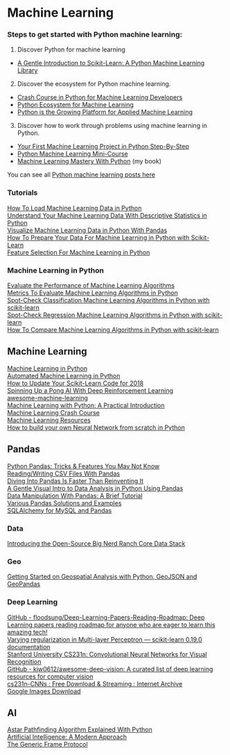 # Machine Learning

### Steps to get started with Python machine learning:
1. Discover Python for machine learning
  * [A Gentle Introduction to Scikit-Learn: A Python Machine Learning Library](http://machinelearningmastery.com/a-gentle-introduction-to-scikit-learn-a-python-machine-learning-library/)  
2. Discover the ecosystem for Python machine learning.
  * [Crash Course in Python for Machine Learning Developers](http://machinelearningmastery.com/crash-course-python-machine-learning-developers/)  
  * [Python Ecosystem for Machine Learning](http://machinelearningmastery.com/python-ecosystem-machine-learning/)  
  * [Python is the Growing Platform for Applied Machine Learning](http://machinelearningmastery.com/python-growing-platform-applied-machine-learning/)  
3. Discover how to work through problems using machine learning in Python.
  * [Your First Machine Learning Project in Python Step-By-Step](http://machinelearningmastery.com/machine-learning-in-python-step-by-step/)  
  * [Python Machine Learning Mini-Course](http://machinelearningmastery.com/python-machine-learning-mini-course/)  
  * [Machine Learning Mastery With Python](http://machinelearningmastery.com/machine-learning-with-python/) (my book)  

You can see all [Python machine learning posts here](http://machinelearningmastery.com/category/python-machine-learning/)  

### Tutorials
[How To Load Machine Learning Data in Python](http://machinelearningmastery.com/load-machine-learning-data-python/)  
[Understand Your Machine Learning Data With Descriptive Statistics in Python](http://machinelearningmastery.com/understand-machine-learning-data-descriptive-statistics-python/)  
[Visualize Machine Learning Data in Python With Pandas](http://machinelearningmastery.com/visualize-machine-learning-data-python-pandas/)  
[How To Prepare Your Data For Machine Learning in Python with Scikit-Learn](http://machinelearningmastery.com/prepare-data-machine-learning-python-scikit-learn/)  
[Feature Selection For Machine Learning in Python](http://machinelearningmastery.com/feature-selection-machine-learning-python/)  

### Machine Learning in Python
[Evaluate the Performance of Machine Learning Algorithms](http://machinelearningmastery.com/evaluate-performance-machine-learning-algorithms-python-using-resampling/)  
[Metrics To Evaluate Machine Learning Algorithms in Python](http://machinelearningmastery.com/metrics-evaluate-machine-learning-algorithms-python/)  
[Spot-Check Classification Machine Learning Algorithms in Python with scikit-learn](http://machinelearningmastery.com/spot-check-classification-machine-learning-algorithms-python-scikit-learn/)  
[Spot-Check Regression Machine Learning Algorithms in Python with scikit-learn](http://machinelearningmastery.com/spot-check-regression-machine-learning-algorithms-python-scikit-learn/)  
[How To Compare Machine Learning Algorithms in Python with scikit-learn](http://machinelearningmastery.com/compare-machine-learning-algorithms-python-scikit-learn/)  

## Machine Learning
[Machine Learning in Python](https://pycoders.com/link/674/bt0qtb8ar0)  
[Automated Machine Learning in Python](https://pycoders.com/link/660/bt0qtb8ar0)  
[How to Update Your Scikit-Learn Code for 2018](https://pycoders.com/link/524/bt0qtb8ar0)  
[Spinning Up a Pong AI With Deep Reinforcement Learning](https://pycoders.com/link/382/bt0qtb8ar0)  
[awesome-machine-learning](https://github.com/josephmisiti/awesome-machine-learning#python)  
[Machine Learning with Python: A Practical Introduction](https://www.edx.org/course/machine-learning-with-python)  
[Machine Learning Crash Course](https://developers.google.com/machine-learning/crash-course/)  
[Machine Learning Resources](https://medium.com/machine-learning-for-humans/how-to-learn-machine-learning-24d53bb64aa1)  
[How to build your own Neural Network from scratch in Python](https://towardsdatascience.com/how-to-build-your-own-neural-network-from-scratch-in-python-68998a08e4f6)  

## Pandas
[Python Pandas: Tricks & Features You May Not Know](https://pycoders.com/link/521/bt0qtb8ar0)  
[Reading/Writing CSV Files With Pandas](https://pycoders.com/link/304/bt0qtb8ar0)  
[Diving Into Pandas Is Faster Than Reinventing It](https://pycoders.com/link/117/bt0qtb8ar0)  
[A Gentle Visual Intro to Data Analysis in Python Using Pandas](http://jalammar.github.io/gentle-visual-intro-to-data-analysis-python-pandas)  
[Data Manipulation With Pandas: A Brief Tutorial](https://pycoders.com/link/92/bt0qtb8ar0)  
[Various Pandas Solutions and Examples](https://pycoders.com/link/125/bt0qtb8ar0)  
[SQLAlchemy for MySQL and Pandas](https://pycoders.com/link/415/bt0qtb8ar0)  

### Data
[Introducing the Open-Source Big Nerd Ranch Core Data Stack](https://www.bignerdranch.com/blog/introducing-the-big-nerd-ranch-core-data-stack/#shared_store)  

### Geo
[Getting Started on Geospatial Analysis with Python, GeoJSON and GeoPandas](https://www.twilio.com/blog/2017/08/geospatial-analysis-python-geojson-geopandas.html)  

### Deep Learning
[GitHub - floodsung/Deep-Learning-Papers-Reading-Roadmap: Deep Learning papers reading roadmap for anyone who are eager to learn this amazing tech!](https://github.com/floodsung/Deep-Learning-Papers-Reading-Roadmap)  
[Varying regularization in Multi-layer Perceptron — scikit-learn 0.19.0 documentation](http://scikit-learn.org/stable/auto_examples/neural_networks/plot_mlp_alpha.html)  
[Stanford University CS231n: Convolutional Neural Networks for Visual Recognition](http://cs231n.stanford.edu/)  
[GitHub - kjw0612/awesome-deep-vision: A curated list of deep learning resources for computer vision](https://github.com/kjw0612/awesome-deep-vision#books)  
[cs231n-CNNs : Free Download & Streaming : Internet Archive](https://archive.org/details/cs231n-CNNs)  
[Google Images Download](https://github.com/hardikvasa/google-images-download)  

## AI
[Astar Pathfinding Algorithm Explained With Python](https://pycoders.com/link/689/bt0qtb8ar0)  
[Artificial Intelligence: A Modern Approach](http://aima.cs.berkeley.edu/)  
[The Generic Frame Protocol](http://www.ai.sri.com/~gfp/spec/paper/paper.html)  
